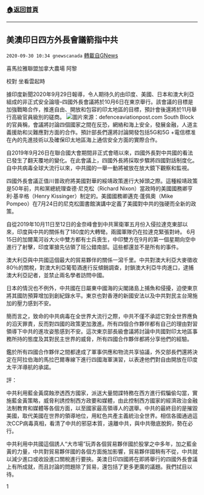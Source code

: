###  [:house:返回首頁](https://github.com/ourhimalayas/txt)
---

## 美澳印日四方外長會議箭指中共
`2020-09-30 10:34 gnewscanada` [轉載自GNews](https://gnews.org/zh-hant/393356/)

喜馬拉雅聯盟加拿大農場 阿黎

校對 坐看雲起時

據印度新聞2020年9月29日報導，令人期待久的由印度、美國、日本和澳大利亞組成的非正式安全論壇–四國外長會議將於10月6日在東京舉行。該會議的目標是加強戰略合作，推進自由、開放和包容的印太地區的目標，預計會後還將於11月舉行高級官員級別的磋商。
![]()![](https://s3.amazonaws.com/gnews-media-offload/wp-content/uploads/2020/09/30102730/quad-plus-780x470-1.jpg)圖片來源：defenceaviationpost.com
South Block的官員稱，會議將討論四個國家之間在反恐，網絡和海上安全，發展金融，人道主義援助和災難應對方面的合作。預計部長們還將討論開發包括5G和5G +電信標准在內的先進技術以及確保印太地區海上通信安全方面的實際合作。

自2019年9月26日在聯合國大會期間非正式會晤以來，四國外長對中共國的看法已發生了翻天覆地的變化。在此會議上，四國外長將採取步驟將四國對話制度化。自中共病毒全球大流行以來，中共國的一舉一動將被放在放大鏡下觀察和監視。

四國外長會議正值川普政府將美國對華的綏靖政策進行大掉頭之際。這種綏靖政策是50年前，共和黨總統理查德·尼克松（Richard Nixon）當政時的美國國務卿亨利·基辛格（Henry Kissinger）制定的。美國國務卿邁克·蓬佩奧（Mike Pompeo）在7月24日的尼克松圖書館演講中定義了美國對中共的強硬而全新的政策。

自從2019年10月11日至12日的金奈峰會到中共黨衛軍五月份入侵拉達克東部以來，印度與中共的關係有了180度的大轉彎。兩國軍隊仍在拉達克緊張對峙。 6月15日的加爾萬河谷大火中雙方都有士兵喪生，中印雙方在9月的第一個星期向空中進行了射擊，印度軍搶先佔領了班公錯南部。這些都還並不是所有的事件。

澳大利亞與中共國這個最大的貿易夥伴的關係一瀉千里。中共對澳大利亞大麥徵收80％的關稅，對澳大利亞葡萄酒進行反傾銷調查，封鎖澳大利亞牛肉進口，逮捕澳大利亞記者，並禁止兩名學者訪問中國。

日本的情況也不例外，中共國在日屬東中國海的尖閣諸島上捕魚和侵擾，迫使東京將其國防預算增加到創紀錄水平。東京也對香港的新國安法以及中共對民主台灣施加的壓力感到不安。

簡而言之，致命的中共病毒在全世界大流行之際，中共不僅不承認它對全世界應負的滔天罪責，反而對四國的政策更加激進。所有四個合作夥伴都有自己的理由對習領導下中共的進攻姿態感到不安。這次東京部長級會議將討論中共國對印太地區事務所持的態度及其對民主世界的威脅，所有四國合作夥伴都將分享他們的經驗。

鑑於所有四國合作夥伴之間都達成了軍事供應和物流共享協議，外交部長們還將決定在阿拉伯海的馬拉巴爾專線下進行四國海軍演習，以表達他們對自由開放在印度太平洋導航的承諾。

評：

中共利用藍金黃腐蝕滲透西方國家，派送大量間諜特務在西方進行假騙偷勾當，實施藍金黃策略，威脅利誘控制西方政要和媒體，由此控制西方國家的經濟政治金融法制教育和媒體等各個方面，以至國家最高領導人的選舉。中共的最終目的是摧毀美國，取代美國在世界的領導地位，用紅色共產主義統治全世界。相信各國通過這次CCP病毒真相，看清了中共的邪惡本質，遠離中共，與中共徹底脫鉤，勢在必行。

中共利用中共國這個誘人“大市場”玩弄各個貿易夥伴國於股掌之中多年，加之藍金黃的力量，中共對貿易夥伴國的各個方面施加影響，貿易夥伴國稍有不從，中共就以減少進口或收設進口關稅進行要挾。美澳日印四國將在即將舉行的四國外長會議上有所成就，而且討論的問題除了貿易，還包括了更多更廣的議題。我們拭目以待。

1

